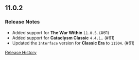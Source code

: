 ## 11.0.2

### Release Notes

- Added support for **The War Within** `11.0.5`. (#61)
- Added support for **Cataclysm Classic** `4.4.1`.. (#61)
- Updated the `Interface` version for **Classic Era** to `11504`. (#61)

[Release History](https://github.com/SFX-WoW/Masque_Apathy/wiki/History)
